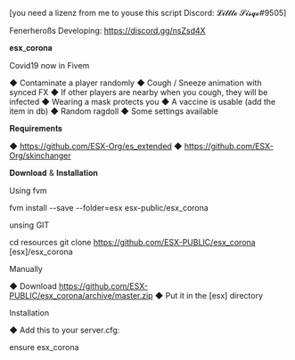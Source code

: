 
[you need a lizenz from me to youse this script Discord: 𝓛𝓲𝓽𝓽𝓵𝓮 𝓢𝓲𝓼𝓺𝓸#9505]

Fenerheroßs Developing: https://discord.gg/nsZsd4X


𝐞𝐬𝐱_𝐜𝐨𝐫𝐨𝐧𝐚


Covid19 now in Fivem

◆ Contaminate a player randomly
◆ Cough / Sneeze animation with synced FX
◆ If other players are nearby when you cough, they will be infected
◆ Wearing a mask protects you
◆ A vaccine is usable (add the item in db)
◆ Random ragdoll
◆ Some settings available


𝐑𝐞𝐪𝐮𝐢𝐫𝐞𝐦𝐞𝐧𝐭𝐬

◆ https://github.com/ESX-Org/es_extended
◆ https://github.com/ESX-Org/skinchanger

𝐃𝐨𝐰𝐧𝐥𝐨𝐚𝐝 & 𝐈𝐧𝐬𝐭𝐚𝐥𝐥𝐚𝐭𝐢𝐨𝐧

Using fvm

fvm install --save --folder=esx esx-public/esx_corona

unsing GIT

cd resources
git clone https://github.com/ESX-PUBLIC/esx_corona [esx]/esx_corona

Manually

◆ Download https://github.com/ESX-PUBLIC/esx_corona/archive/master.zip
◆ Put it in the [esx] directory

Installation

◆ Add this to your server.cfg:

ensure esx_corona
